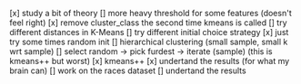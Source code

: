 [x] study a bit of theory
[] more heavy threshold for some features (doesn't feel right)
[x] remove cluster_class the second time kmeans is called
[] try different distances in K-Means
[] try different initial choice strategy
    [x] just try some times random init
    [] hierarchical clustering (small sample, small k wrt sample)
    [] select random -> pick furdest -> iterate (sample) (this is kmeans++ but worst)
    [x] kmeans++
[x] undertand the results (for what my brain can)
[] work on the races dataset
[] undertand the results